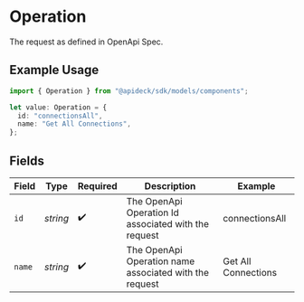# Operation

The request as defined in OpenApi Spec.

## Example Usage

```typescript
import { Operation } from "@apideck/sdk/models/components";

let value: Operation = {
  id: "connectionsAll",
  name: "Get All Connections",
};
```

## Fields

| Field                                                  | Type                                                   | Required                                               | Description                                            | Example                                                |
| ------------------------------------------------------ | ------------------------------------------------------ | ------------------------------------------------------ | ------------------------------------------------------ | ------------------------------------------------------ |
| `id`                                                   | *string*                                               | :heavy_check_mark:                                     | The OpenApi Operation Id associated with the request   | connectionsAll                                         |
| `name`                                                 | *string*                                               | :heavy_check_mark:                                     | The OpenApi Operation name associated with the request | Get All Connections                                    |